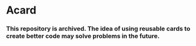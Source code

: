 # Acard

### This repository is archived. The idea of using reusable cards to create better code may solve problems in the future.